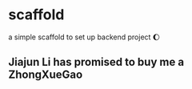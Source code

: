 # scaffold
a simple scaffold to set up backend project :moon:


## Jiajun Li has promised to buy me a ZhongXueGao
